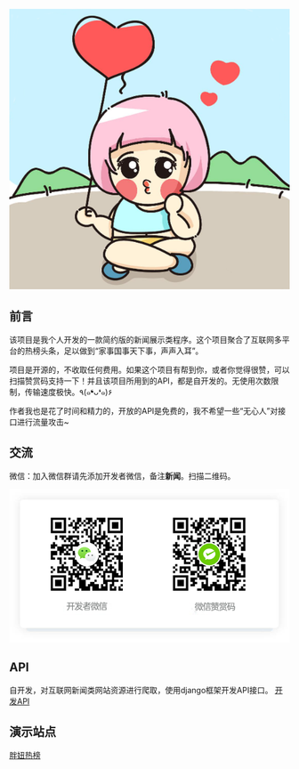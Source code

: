 <p style="text-align: center;"><img src="./pangniu.png" alt="ColorUI简介"></img></p>

## 前言
该项目是我个人开发的一款简约版的新闻展示类程序。这个项目聚合了互联网多平台的热榜头条，足以做到“家事国事天下事，声声入耳”。

项目是开源的，不收取任何费用。如果这个项目有帮到你，或者你觉得很赞，可以扫描赞赏码支持一下！并且该项目所用到的API，都是自开发的。无使用次数限制，传输速度极快。٩(๑❛ᴗ❛๑)۶

作者我也是花了时间和精力的，开放的API是免费的，我不希望一些“无心人”对接口进行流量攻击~

## 交流
微信：加入微信群请先添加开发者微信，备注**新闻**。扫描二维码。

![](./author.png)			  

## API
自开发，对互联网新闻类网站资源进行爬取，使用django框架开发API接口。
[开发API](http://guoxiaorui.cn/index.php/archives/73/)

## 演示站点

[胖妞热榜](http://news.guoxiaorui.cn/)